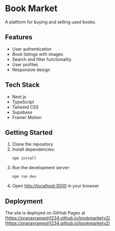 # Book Market

A platform for buying and selling used books.

## Features

- User authentication
- Book listings with images
- Search and filter functionality
- User profiles
- Responsive design

## Tech Stack

- Next.js
- TypeScript
- Tailwind CSS
- Supabase
- Framer Motion

## Getting Started

1. Clone the repository
2. Install dependencies:
   ```bash
   npm install
   ```
3. Run the development server:
   ```bash
   npm run dev
   ```
4. Open [http://localhost:3000](http://localhost:3000) in your browser

## Deployment

The site is deployed on GitHub Pages at [https://pranavramesh1234.github.io/bookmarketv2](https://pranavramesh1234.github.io/bookmarketv2)
